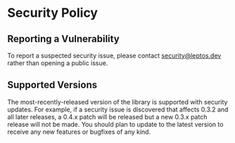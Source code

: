 # Security Policy

## Reporting a Vulnerability

To report a suspected security issue, please contact security@leptos.dev rather than opening
a public issue.

## Supported Versions

The most-recently-released version of the library is supported with security updates.
For example, if a security issue is discovered that affects 0.3.2 and all later releases,
a 0.4.x patch will be released but a new 0.3.x patch release will not be made. You should 
plan to update to the latest version to receive any new features or bugfixes of any kind.
